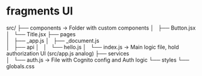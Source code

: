 # fragments UI

src/
├── components          -> Folder with custom components
│   ├── Button.jsx  
│   └── Title.jsx
├── pages   
│   ├── _app.js
│   ├── _document.js   
│   ├── api 
│   │   └── hello.js
│   └── index.js        -> Main logic file, hold authorization UI (src/app.js analog)
├── services     
│   └── auth.js         -> File with Cognito config and Auth logic
└── styles
    └── globals.css       
